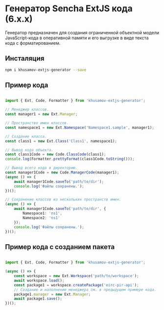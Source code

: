Генератор Sencha ExtJS кода (6.х.х)
====================================

Генератор предназначен для создания ограниченной объектной модели JavaScript-кода 
в оперативной памяти и его выгрузке в виде текста кода с форматированием.



Инсталяция
-----------

```bash
npm i khusamov-extjs-generator --save
```



Пример кода
------------

```typescript

import { Ext, Code, Formatter } from 'khusamov-extjs-generator';

// Менеджер классов.
const manager1 = new Ext.Manager;

// Пространство имен классов.
const namespace1 = new Ext.Namespace('Namespace1.sample', manager1);

// Создание класса.
const class1 = new Ext.Class('Class1', namespace1);

// Вывод кода объекта.
const class1Code = new Code.ClassCode(class1);
console.log(Formatter.prettyFormat(class1Code.toString()));

// Вывод всего кода в директорию.
const manager1Code = new Code.ManagerCode(manager1);
(async () => {
    await manager1Code.saveTo('path/to/dir');
    console.log('Файлы сохранены.');
})();

// Сохранение классов из нескольких пространств имен.
(async () => {
    await manager1Code.saveTo('path/to/dir', {
        Namespace1: 'ns1',
        Namespace2: 'ns1'
    });
    console.log('Файлы сохранены.');
})();

```




Пример кода с созданием пакета
------------------------------

```typescript

import { Ext, Code, Formatter } from 'khusamov-extjs-generator';

(async () => {
    const workspace = new Ext.Workspace('path/to/workspace');
    await workspace.load();
    const package1 = workspace.createPackage('eirc-pir-api');
    // Создание и наполнение менеджера см. в предыдущем примере кода.
    package1.manager = new Ext.Manager;
    await package1.save();
})();

```
